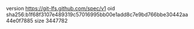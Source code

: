 version https://git-lfs.github.com/spec/v1
oid sha256:b1f68f3107e489319c57016995bb00e1add8c7e9bd766bbe30442aa44e0f7885
size 3447782
